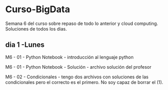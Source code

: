 # Curso-BigData

Semana 6 del curso sobre repaso de todo lo anterior y cloud computing.  
Soluciones de todos los dias.

## dia 1 -Lunes
M6 - 01 - Python Notebook                        - introducción al lenguaje python  

M6 - 01 - Python Notebook - Solución             - archivo solución del profesor  

M6 - 02 - Condicionales                          - tengo dos archivos con soluciones de las condicionales pero el correcto es el primero. No soy capaz de borrar el (1).  

